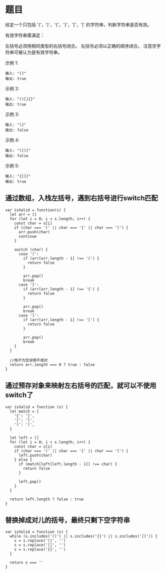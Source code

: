 # 题目

给定一个只包括 '('，')'，'{'，'}'，'['，']' 的字符串，判断字符串是否有效。

有效字符串需满足：

左括号必须用相同类型的右括号闭合。
左括号必须以正确的顺序闭合。
注意空字符串可被认为是有效字符串。

示例 1:

```
输入: "()"
输出: true
```

示例 2:

```
输入: "()[]{}"
输出: true
```

示例 3:

```
输入: "(]"
输出: false
```

示例 4:

```
输入: "([)]"
输出: false
```

示例 5:

```
输入: "{[]}"
输出: true
```

## 通过数组，入栈左括号，遇到右括号进行switch匹配

```
var isValid = function(s) {
  let arr = []
  for (let i = 0; i < s.length; i++) {
    const char = s[i]
    if (char === '(' || char === '{' || char === '[') {
      arr.push(char)
      continue
    }

    switch (char) {
      case ')':
        if (arr[arr.length - 1] !== '(') {
          return false
        }

        arr.pop()
        break
      case '}':
        if (arr[arr.length - 1] !== '{') {
          return false
        }

        arr.pop()
        break
      case ']':
        if (arr[arr.length - 1] !== '[') {
          return false
        }

        arr.pop()
        break
    }
  }

  //栈不为空说明不成对
  return arr.length === 0 ? true : false
}
```

## 通过预存对象来映射左右括号的匹配，就可以不使用switch了

```
var isValid = function (s) {
  let match = {
    '{': '}',
    '[': ']',
    '(': ')',
  }

  let left = []
  for (let i = 0; i < s.length; i++) {
    const char = s[i]
    if (char === '(' || char === '{' || char === '[') {
      left.push(char)
    } else {
      if (match[left[left.length - 1]] !== char) {
        return false
      }

      left.pop()
    }
  }

  return left.length ? false : true
}
```

## 替换掉成对儿的括号，最终只剩下空字符串

```
var isValid = function (s) {
  while (s.includes('()') || s.includes('{}') || s.includes('[]')) {
    s = s.replace('()', '')
    s = s.replace('[]', '')
    s = s.replace('{}', '')
  }

  return s === ''
}
```
